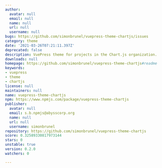 ```yaml
---
author:
  avatar: null
  email: null
  name: null
  url: null
  username: null
bugs: https://github.com/simonbrunel/vuepress-theme-chartjs/issues
category: theme
date: '2021-03-26T07:21:11.397Z'
deprecated: false
description: VuePress theme for projects in the Chart.js organization.
downloads: null
homepage: https://github.com/simonbrunel/vuepress-theme-chartjs#readme
keywords:
- vuepress
- theme
- chartjs
license: null
maintainers: null
name: vuepress-theme-chartjs
npm: https://www.npmjs.com/package/vuepress-theme-chartjs
publisher:
  avatar: null
  email: s.b.npmjs@abysscorp.org
  name: null
  url: null
  username: simonbrunel
repository: https://github.com/simonbrunel/vuepress-theme-chartjs
score: 0.32589330817973144
stars: 0
unstable: true
version: 0.2.0
watchers: 0

---
```


